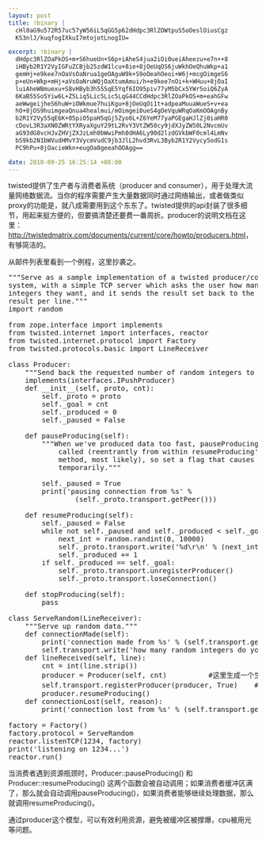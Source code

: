 ```yaml
--- 
layout: post
title: !binary |
  cHl0aG9u572R57uc57yW56iL5qGG5p62dHdpc3RlZOWtpuS5oOeslOiusCgz
  KS3nlJ/kuqfogIXkuI7mtojotLnogIU=

excerpt: !binary |
  dHdpc3RlZOaPkOS+m+S6hueUn+S6p+iAheS4jua2iOi0ueiAheezu+e7n++8
  iHByb2R1Y2VyIGFuZCBjb25zdW1lcu+8ie+8jOeUqOS6juWkhOeQhuWkp+a1
  gemHj+e9kee7nOaVsOaNrua1geOAguW9k+S9oOeahOeoi+W6j+mcgOimgeS6
  p+eUn+Wkp+mHj+aVsOaNruWQjOaXtumAmui/h+e9kee7nOi+k+WHuu+8jOaI
  luiAheWBmuexu+S8vHByb3h555qE5Yqf6IO95piv77yM5bCx5YWr5oiQ6ZyA
  6KaB55So5Yiw6L+Z5Liq5Lic5Lic5LqG44CCdHdpc3RlZOaPkOS+m+eahGFw
  aeWwgeijheS6huW+iOWkmue7huiKgu+8jOeUqOi1t+adpeaMuuaWueS+v+ea
  hO+8jOS9huimgeaQnua4healmui/mOimgei0ueS4gOeVquWRqOaKmOOAgnBy
  b2R1Y2Vy55qE6K+05piO5paH5qGj5Zyo6L+Z6YeM77yaPGEgaHJlZj0iaHR0
  cDovL3R3aXN0ZWRtYXRyaXguY29tL2RvY3VtZW50cy9jdXJyZW50L2NvcmUv
  aG93dG8vcHJvZHVjZXJzLmh0bWwiPmh0dHA6Ly90d2lzdGVkbWF0cml4LmNv
  bS9kb2N1bWVudHMvY3VycmVudC9jb3JlL2hvd3RvL3Byb2R1Y2Vycy5odG1s
  PC9hPu+8jOacieWkn+eugOa0geeahOOAgg==

date: 2010-09-25 16:25:14 +08:00
---
```

twisted提供了生产者与消费者系统（producer and consumer），用于处理大流量网络数据流。当你的程序需要产生大量数据同时通过网络输出，或者做类似proxy的功能是，就八成需要用到这个东东了。twisted提供的api封装了很多细节，用起来挺方便的，但要搞清楚还要费一番周折。producer的说明文档在这里：<a href="http://twistedmatrix.com/documents/current/core/howto/producers.html">http://twistedmatrix.com/documents/current/core/howto/producers.html</a>，有够简洁的。

从邮件列表里看到一个例程，这里抄袭之。
<pre class=python name=code>
"""Serve as a sample implementation of a twisted producer/consumer
system, with a simple TCP server which asks the user how many random
integers they want, and it sends the result set back to the user, one
result per line."""
import random

from zope.interface import implements
from twisted.internet import interfaces, reactor
from twisted.internet.protocol import Factory
from twisted.protocols.basic import LineReceiver

class Producer:
    """Send back the requested number of random integers to the client."""
    implements(interfaces.IPushProducer)
    def __init__(self, proto, cnt):
        self._proto = proto
        self._goal = cnt
        self._produced = 0
        self._paused = False
        
    def pauseProducing(self):
        """When we've produced data too fast, pauseProducing() will be
            called (reentrantly from within resumeProducing's transport.write
            method, most likely), so set a flag that causes production to pause
            temporarily."""
            
        self._paused = True
        print('pausing connection from %s' %
                (self._proto.transport.getPeer()))
                
    def resumeProducing(self):
        self._paused = False
        while not self._paused and self._produced < self._goal:
            next_int = random.randint(0, 10000)
            self._proto.transport.write('%d\r\n' % (next_int))
            self._produced += 1
        if self._produced == self._goal:
            self._proto.transport.unregisterProducer()
            self._proto.transport.loseConnection()
            
    def stopProducing(self):
        pass

class ServeRandom(LineReceiver):
    """Serve up random data."""
    def connectionMade(self):
        print('connection made from %s' % (self.transport.getPeer()))
        self.transport.write('how many random integers do you want?\r\n')
    def lineReceived(self, line):
        cnt = int(line.strip())
        producer = Producer(self, cnt)          #这里生成一个生产者，产生随机数
        self.transport.registerProducer(producer, True)    #将消费者与生产者连接起来，socket作为消费者
        producer.resumeProducing()
    def connectionLost(self, reason):
        print('connection lost from %s' % (self.transport.getPeer()))
        
factory = Factory()
factory.protocol = ServeRandom
reactor.listenTCP(1234, factory)
print('listening on 1234...')
reactor.run()
</pre>

当消费者遇到资源瓶颈时，Producer::pauseProducing() 和 Producer::resumeProducing() 这两个函数会被自动调用；如果消费者缓冲区满了，那么就会自动调用pauseProducing()，如果消费者能够继续处理数据，那么就调用resumeProducing()。

通过producer这个模型，可以有效利用资源，避免被缓冲区被撑爆，cpu被用光等问题。
